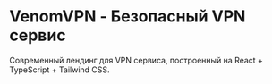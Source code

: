 # VenomVPN - Безопасный VPN сервис

Современный лендинг для VPN сервиса, построенный на React + TypeScript + Tailwind CSS.
